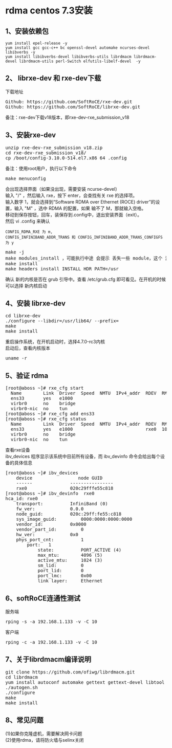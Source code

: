 # rdma centos 7.3安装

## 1、安装依赖包
	yum install epel-release -y  
	yum install gcc gcc-c++ bc openssl-devel automake ncurses-devel libibverbs -y  
    yum install libibverbs-devel libibverbs-utils librdmacm librdmacm-devel librdmacm-utils perl-Switch elfutils-libelf-devel  -y

## 2、 librxe-dev 和 rxe-dev下载
下载地址  
<pre>
Github: https://github.com/SoftRoCE/rxe-dev.git  
Github: https://github.com/SoftRoCE/librxe-dev.git  
</pre>
备注：rxe-dev下载v18版本，即rxe-dev-rxe_submission_v18

## 3、安装rxe-dev
<pre>
unzip rxe-dev-rxe_submission_v18.zip
cd rxe-dev-rxe_submission_v18/
cp /boot/config-3.10.0-514.el7.x86_64 .config
</pre>
备注：使用root用户，执行以下命令
<pre>
make menuconfig</pre>

会出现选择界面（如果没出现，需要安装 ncurse-devel）  
输入 "/" ，然后输入 rxe，按下 enter，会查找有关 rxe 的选择项。  
输入数字 1，就会选择到“Software RDMA over Ethernet (ROCE) driver”的设置，输入 "M" ，选中 RDMA 的配置，如果 输不了 M，那就输入空格。  
移动到保存按钮，回车，装保存到.config中，退出安装界面（exit）。  
然后 vi .config 来确认   
```
CONFIG_RDMA_RXE 为 m,  
CONFIG_INFINIBAND_ADDR_TRANS 和 CONFIG_INFINIBAND_ADDR_TRANS_CONFIGFS 为 y  
```
<pre>
make -j
make modules_install ，可能执行中途 会提示 丢失一些 module，这个 没关系，无关紧要。  
make install  
make headers_install INSTALL_HDR_PATH=/usr  
</pre>
确认 新的内核是否在 grub 引导中。查看 /etc/grub.cfg 即可看见。在开机的时候可以选择 新内核启动  

## 4、安装 librxe-dev
<pre>
cd librxe-dev  
./configure --libdir=/usr/lib64/ --prefix=  
make  
make install
</pre>
重启操作系统，在开机启动时，选择4.7.0-rc3内核  
启动后，查看内核版本  
<pre>
uname -r
</pre>

## 5、验证 rdma
<pre>
[root@aboss ~]# rxe_cfg start
  Name        Link  Driver  Speed  NMTU  IPv4_addr  RDEV  RMTU  
  ens33       yes   e1000                                       
  virbr0      no    bridge                                      
  virbr0-nic  no    tun                                         
[root@aboss ~]# rxe_cfg add ens33
[root@aboss ~]# rxe_cfg status
  Name        Link  Driver  Speed  NMTU  IPv4_addr  RDEV  RMTU          
  ens33       yes   e1000                           rxe0  1024  (3)  
  virbr0      no    bridge                                              
  virbr0-nic  no    tun
</pre>
查看rxe设备  
ibv_devices 程序显示该系统中目前所有设备，而 ibv_devinfo 命令会给出每个设备的具体信息
<pre>
[root@aboss ~]# ibv_devices
    device          	   node GUID
    ------          	----------------
    rxe0            	020c29fffe55c818
[root@aboss ~]# ibv_devinfo  rxe0
hca_id:	rxe0
	transport:			InfiniBand (0)
	fw_ver:				0.0.0
	node_guid:			020c:29ff:fe55:c818
	sys_image_guid:			0000:0000:0000:0000
	vendor_id:			0x0000
	vendor_part_id:			0
	hw_ver:				0x0
	phys_port_cnt:			1
		port:	1
			state:			PORT_ACTIVE (4)
			max_mtu:		4096 (5)
			active_mtu:		1024 (3)
			sm_lid:			0
			port_lid:		0
			port_lmc:		0x00
			link_layer:		Ethernet
</pre>

## 6、softRoCE连通性测试
服务端
<pre>
rping -s -a 192.168.1.133 -v -C 10
</pre>
客户端
<pre>
rping -c -a 192.168.1.133 -v -C 10
</pre>

## 7、关于librdmacm编译说明
<pre>
git clone https://github.com/ofiwg/librdmacm.git
cd librdmacm
yum install autoconf automake gettext gettext-devel libtool -y
./autogen.sh
./configure
make
make install
</pre>
## 8、常见问题
(1)如果你克隆虚机，需要解决网卡问题  
(2)使用rdma，请将防火墙与selinx关闭
